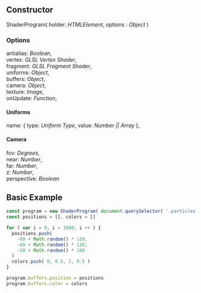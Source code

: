 ## Constructor
ShaderProgram( holder: *HTMLElement*, options : *Object* )

### Options
antialias: *Boolean*,\
vertex: *GLSL Vertex Shader*,\
fragment: *GLSL Fragment Shader*,\
uniforms: *Object*,\
buffers: *Object*,\
camera: *Object*,\
texture: *Image*,\
onUpdate: *Function*,

#### Uniforms
name: { type: *Uniform Type*, value: *Number || Array* },

#### Camera
fov: *Degrees*,\
near: *Number*,\
far: *Number*,\
z: *Number*,\
perspective: *Boolean*

## Basic Example
```javascript
const program = new ShaderProgram( document.querySelector( '.particles' ) )
const positions = [], colors = []

for ( var i = 0; i < 1000; i ++ ) {
  positions.push(
    -60 + Math.random() * 120,
    -60 + Math.random() * 120,
    -50 + Math.random() * 100
  )
  colors.push( 0, 0.5, 1, 0.5 )
}

program.buffers.position = positions
program.buffers.color = colors
```
